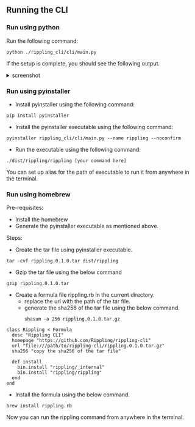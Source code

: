 ## Running the CLI

### Run using python
Run the following command:
```
python ./rippling_cli/cli/main.py
```
If the setup is complete, you should see the following output.
<details>
<summary>screenshot</summary>

![image](https://github.com/Rippling/rippling-cli/assets/88705494/32909c62-f0b4-429a-b288-1b0cbe82089e)
</details>

### Run using pyinstaller
- Install pyinstaller using the following command:
```
pip install pyinstaller
```
- Install the pyinstaller executable using the following command:
```
pyinstaller rippling_cli/cli/main.py --name rippling --noconfirm
```
- Run the executable using the following command:
```
./dist/rippling/rippling [your command here]
```
You can set up alias for the path of executable to run it from anywhere in the terminal.

### Run using homebrew 

Pre-requisites:
- Install the homebrew
- Generate the pyinstaller executable as mentioned above.


Steps:
- Create the tar file using pyinstaller executable.
```
tar -cvf rippling.0.1.0.tar dist/rippling
```
- Gzip the tar file using the below command
```
gzip rippling.0.1.0.tar
```
- Create a formula file rippling.rb in the current directory.
  - replace the url with the path of the tar file.
  - generate the sha256 of the tar file using the below command.
      ```
     shasum -a 256 rippling.0.1.0.tar.gz
      ```
```angular2html
class Rippling < Formula
  desc "Rippling CLI"
  homepage "https://github.com/Rippling/rippling-cli"
  url "file:///path/to/rippling-cli/rippling.0.1.0.tar.gz"
  sha256 "copy the sha256 of the tar file"

  def install
  	bin.install "rippling/_internal"
    bin.install "rippling/rippling"
  end
end
```
- Install the formula using the below command.
```
brew install rippling.rb
```
Now you can run the rippling command from anywhere in the terminal.
